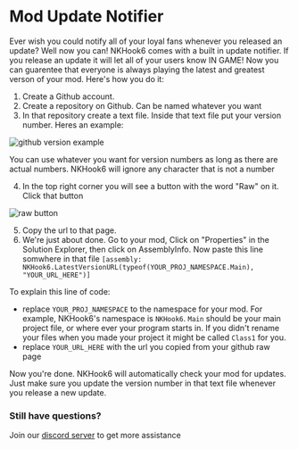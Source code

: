 # Mod Update Notifier
Ever wish you could notify all of your loyal fans whenever you released an update? Well now you can! NKHook6 comes with a built in update notifier. If you release an update it will let all of your users know IN GAME! Now you can guarentee that everyone is always playing the latest and greatest verson of your mod. Here's how you do it:

1. Create a Github account.
2. Create a repository on Github. Can be named whatever you want
3. In that repository create a text file. Inside that text file put your version number. Heres an example: 

![github version example](https://media.discordapp.net/attachments/619054151967703061/759621686139027506/unknown.png?width=415&height=128)

You can use whatever you want for version numbers as long as there are actual numbers. NKHook6 will ignore any character that is not a number

4. In the top right corner you will see a button with the word "Raw" on it. Click that button

![raw button](https://media.discordapp.net/attachments/619054151967703061/759622250344349706/unknown.png?width=292&height=109)

5. Copy the url to that page.
6. We're just about done. Go to your mod, Click on "Properties" in the Solution Explorer, then click on AssemblyInfo. Now paste this line somwhere in that file
`[assembly: NKHook6.LatestVersionURL(typeof(YOUR_PROJ_NAMESPACE.Main), "YOUR_URL_HERE")]`

To explain this line of code:
- replace `YOUR_PROJ_NAMESPACE` to the namespace for your mod. For example, NKHook6's namespace is `NKHook6`. `Main` should be your main project file, or where ever your program starts in. If you didn't rename your files when you made your project it might be called `Class1` for you.
- replace `YOUR_URL_HERE` with the url you copied from your github raw page

Now you're done. NKHook6 will automatically check your mod for updates. Just make sure you update the version number in that text file whenever you release a new update.

### Still have questions?
Join our [discord server](https://discord.gg/VADMF2M) to get more assistance
